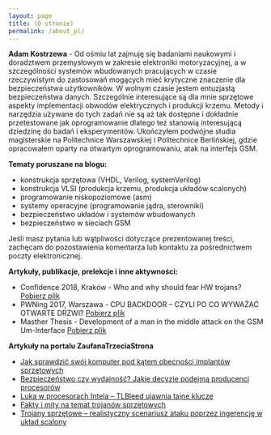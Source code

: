 ```yaml
---
layout: page
title: (O stronie)
permalink: /about_pl/
---
```


**Adam Kostrzewa** - Od ośmiu lat zajmuję się badaniami naukowymi i doradztwem przemysłowym w zakresie elektroniki motoryzacyjnej, a w szczególności systemów wbudowanych pracujących w czasie rzeczywistym do zastosowań mogących mieć krytyczne znaczenie dla bezpieczeństwa użytkowników. 
W wolnym czasie jestem entuzjastą bezpieczeństwa danych. Szczególnie interesujące są dla mnie sprzętowe aspekty implementacji obwodów elektrycznych i produkcji krzemu. 
Metody i narzędzia używane do tych zadań nie są aż tak dostępne i dokładnie przetestowane jak oprogramowanie dlatego też stanowią interesującą dziedzinę do badań i eksperymentów. 
Ukończyłem podwójne studia magisterskie na Politechnice Warszawskiej i Politechnice Berlińskiej, gdzie opracowałem oparty na otwartym oprogramowaniu, atak na interfejs GSM.

**Tematy poruszane na blogu:**

- konstrukcja sprzętowa (VHDL, Verilog, systemVerilog)
- konstrukcja VLSI (produkcja krzemu, produkcja układów scalonych)
- programowanie niskopoziomowe (asm)
- systemy operacyjne (programowanie jądra, sterowniki)
- bezpieczeństwo układów i systemów wbudowanych
- bezpieczeństwo w sieciach GSM

Jeśli masz pytania lub wątpliwości dotyczące prezentowanej treści, zachęcam do pozostawienia komentarza lub kontaktu za pośrednictwem poczty elektronicznej.

**Artykuły, publikacje, prelekcje i inne aktywności:**
* Confidence 2018, Kraków - Who and why should fear HW trojans? [Pobierz plik](/download/hw_trojan_confidence.pdf) 
* PWNing 2017, Warszawa - CPU BACKDOOR – CZYLI PO CO WYWAŻAĆ OTWARTE DRZWI? [Pobierz plik](/download/Segregator1.pdf) 
* Masther Thesis - Development of a man in the middle attack on the GSM Um-Interface [Pobierz plik](/download/kostrzewa2011development.pdf) 

**Artykuły na portalu ZaufanaTrzeciaStrona**

- [Jak sprawdzić swój komputer pod kątem obecności implantów sprzętowych](https://zaufanatrzeciastrona.pl/post/jak-sprawdzic-swoj-komputer-pod-katem-obecnosci-implantow-sprzetowych/)
- [Bezpieczeństwo czy wydajność? Jakie decyzje podejmą producenci procesorów](https://zaufanatrzeciastrona.pl/post/bezpieczenstwo-czy-wydajnosc-jakie-decyzje-podejma-producenci-procesorow/)
- [Luka w procesorach Intela – TLBleed ujawnia tajne klucze](https://zaufanatrzeciastrona.pl/post/luka-w-procesorach-intela-tlbleed-ujawnia-tajne-klucze/)
- [Fakty i mity na temat trojanów sprzętowych](https://zaufanatrzeciastrona.pl/post/fakty-i-mity-na-temat-trojanow-sprzetowych/)
- [Trojany sprzętowe – realistyczny scenariusz ataku poprzez ingerencję w układ scalony](https://zaufanatrzeciastrona.pl/post/trojany-sprzetowe-realistyczny-scenariusz-ataku-poprzez-ingerencje-w-uklad-scalony/)

